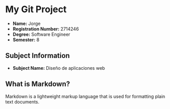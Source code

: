 # My Git Project

- **Name:** Jorge
- **Registration Number:** 2714246
- **Degree:** Software Engineer
- **Semester:** 8

## Subject Information

- **Subject Name:** Diseño de aplicaciones web

## What is Markdown?

Markdown is a lightweight markup language that is used for formatting plain text documents.
